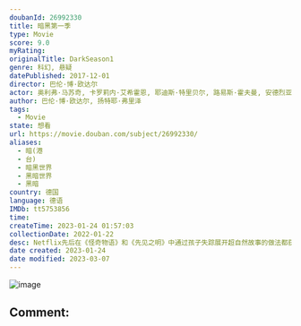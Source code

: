```yaml
---
doubanId: 26992330
title: 暗黑第一季
type: Movie
score: 9.0
myRating: 
originalTitle: DarkSeason1
genre: 科幻, 悬疑
datePublished: 2017-12-01
director: 巴伦·博·欧达尔
actor: 奥利弗·马苏奇, 卡罗莉内·艾希霍恩, 耶迪斯·特里贝尔, 路易斯·霍夫曼, 安德烈亚斯·皮特斯柯曼, 塔蒂娅·赛布特, 内尔·特雷波斯, 安吉拉·温科勒, 彼得·施耐德, 玛雅·舍内, 斯蒂芬·坎普沃斯, 黛博拉·考夫曼, 达恩·伦纳德·利布伦茨, 丽莎·维卡里, 保罗·勒克斯, 赫尔曼·拜尔, 莫里茨·杰恩, 沃尔特·克雷耶, 克里斯蒂安·斯泰尔, 利奥波德·霍尔农, 克里斯蒂安·佩措尔德, 安妮·拉特, 莉迪亚·马基德斯, 安婕·特拉乌, 吉娜·斯蒂比茨, 马克·瓦斯科, 安纳托·陶布曼, 汤姆·菲利普, 克里斯蒂安·库钦布奇, 亨宁·佩克, 塔玛尔佩尔采克, 贝拉·加博·伦兹, 维科·缪克, 卡洛塔·凡·法尔肯海因, 朱莉卡·詹金斯, 伊娃·玛丽亚·约斯特
author: 巴伦·博·欧达尔, 扬特耶·弗里泽
tags:
  - Movie
state: 想看
url: https://movie.douban.com/subject/26992330/
aliases:
  - 暗(港
  - 台)
  - 暗黑世界
  - 黑暗世界
  - 黑暗
country: 德国
language: 德语
IMDb: tt5753856
time: 
createTime: 2023-01-24 01:57:03
collectionDate: 2022-01-22
desc: Netflix先后在《怪奇物语》和《先见之明》中通过孩子失踪展开超自然故事的做法都获得了成功，现在，它打算继续复制这种模式。《暗黑》讲述了一个超自然力量的家庭传奇故事。故事设置在今天的一个德国小镇，...
date created: 2023-01-24
date modified: 2023-03-07
---
```


![image](p2547271088.jpg)

Comment:
---
